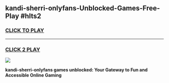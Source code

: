 
## kandi-sherri-onlyfans-Unblocked-Games-Free-Play #hlts2
<h3>
<a href="https://us.freeplayer.one?title=kandi-sherri-onlyfans&ref=9M">CLICK TO PLAY</a></h3>
<hr>

<h3>
<a href="https://us.freeplayer.one?title=kandi-sherri-onlyfans&ref=9M">CLICK 2 PLAY</a>
  
</h3>

<a href="https://us.freeplayer.one?title=kandi-sherri-onlyfans&ref=9M"><img src="https://clearcache.store/games.png"></a>


**kandi-sherri-onlyfans games unblocked: Your Gateway to Fun and Accessible Online Gaming**
